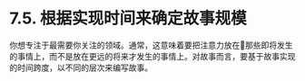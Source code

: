 # 7.5. 根据实现时间来确定故事规模

你想专注于最需要你关注的领域。通常，这意味着要把注意力放在那些即将发生的事情上，而不是放在更远的将来才发生的事情上。对故事而言，要基于故事实现的时间跨度，以不同的层次来编写故事。

